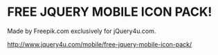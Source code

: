 FREE JQUERY MOBILE ICON PACK!
============================

Made by Freepik.com exclusively for jQuery4u.com.

http://www.jquery4u.com/mobile/free-jquery-mobile-icon-pack/
